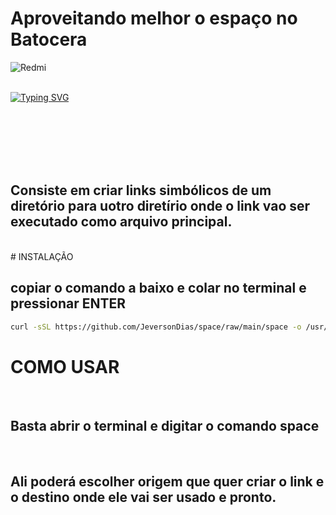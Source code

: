 # Aproveitando melhor o espaço no Batocera
<img src="https://drive.google.com/uc?id=1D43zTZilQpU0WT662ej4dkJIDszcLGOd" alt="Redmi" />
<br>
<br> 

[![Typing SVG](https://readme-typing-svg.herokuapp.com?font=Fira+Code&weight=300&size=50&duration=4000&pause=1000&color=7dff33&center=true&vCenter=true&random=false&width=1000&lines=Hello%2C+my+name+is+Jeverson+Dias;I'm+38+years+old;I'm+a+Software+Developer;I'm+from+Brazil;welcome%3A)](https://git.io/typing-svg)

<br>
<br>
<br><br>

<br>
<h2>Consiste em criar links simbólicos de um diretório para uotro diretírio onde o link vao ser executado como arquivo principal.</h2>
<br>
# INSTALAÇÃO
<br>
<h2>copiar o comando a baixo e colar no terminal e pressionar ENTER</h2>

```bash
curl -sSL https://github.com/JeversonDias/space/raw/main/space -o /usr/bin/space && chmod +x /usr/bin/space

```

# COMO USAR

<br>

<h2>Basta abrir o terminal e digitar o comando space</h2>

<br>

<h2>Ali poderá escolher origem que quer criar o link e o destino onde ele vai ser usado e pronto.</h2>
